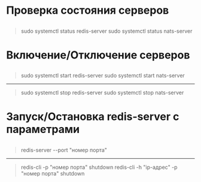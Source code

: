 ##                           ##
# Проверка состояния серверов #
##                           ##

> sudo systemctl status redis-server
> sudo systemctl status nats-server

##                             ##
# Включение/Отключение серверов #
##                             ##

> sudo systemctl start redis-server
> sudo systemctl start nats-server
-----------------------------------
> sudo systemctl stop redis-server
> sudo systemctl stop nats-server

##                                           ##
# Запуск/Остановка redis-server с параметрами #
##                                           ##

> redis-server --port "номер порта"
---------------------------------------------
> redis-cli -p "номер порта" shutdown
> redis-cli -h "ip-адрес" -p "номер порта" shutdown
